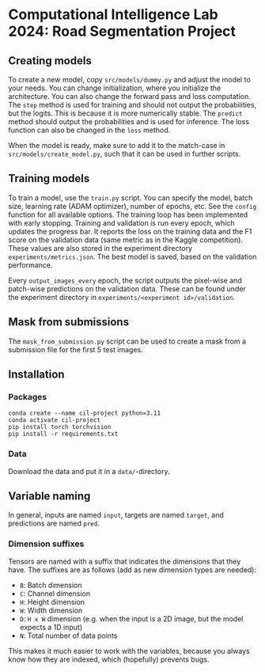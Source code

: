 # Computational Intelligence Lab 2024: Road Segmentation Project

## Creating models

To create a new model, copy `src/models/dummy.py` and adjust the model to your needs. You can change initialization, where you initialize the architecture. You can also change the forward pass and loss computation. The `step` method is used for training and should not output the probabilities, but the logits. This is because it is more numerically stable. The `predict` method should output the probabilities and is used for inference. The loss function can also be changed in the `loss` method.

When the model is ready, make sure to add it to the match-case in `src/models/create_model.py`, such that it can be used in further scripts.

## Training models

To train a model, use the `train.py` script. You can specify the model, batch size, learning rate (ADAM optimizer), number of epochs, etc. See the `config` function for all available options. The training loop has been implemented with early stopping. Training and validation is run every epoch, which updates the progress bar. It reports the loss on the training data and the F1 score on the validation data (same metric as in the Kaggle competition). These values are also stored in the experiment directory `experiments/metrics.json`. The best model is saved, based on the validation performance.

Every `output_images_every` epoch, the script outputs the pixel-wise and patch-wise predictions on the validation data. These can be found under the experiment directory in `experiments/<experiment id>/validation`.

## Mask from submissions

The `mask_from_submission.py` script can be used to create a mask from a submission file for the first 5 test images.

## Installation

### Packages

```
conda create --name cil-project python=3.11
conda activate cil-project
pip install torch torchvision
pip install -r requirements.txt
```

### Data

Download the data and put it in a `data/`-directory.

## Variable naming

In general, inputs are named `input`, targets are named `target`, and predictions are named `pred`.

### Dimension suffixes

Tensors are named with a suffix that indicates the dimensions that they have. The suffixes are as
follows (add as new dimension types are needed):
 - `B`: Batch dimension
 - `C`: Channel dimension
 - `H`: Height dimension
 - `W`: Width dimension
 - `D`: `H x W` dimension (e.g. when the input is a 2D image, but the model expects a 1D input)
 - `N`: Total number of data points

This makes it much easier to work with the variables, because you always know how they are indexed,
which (hopefully) prevents bugs.